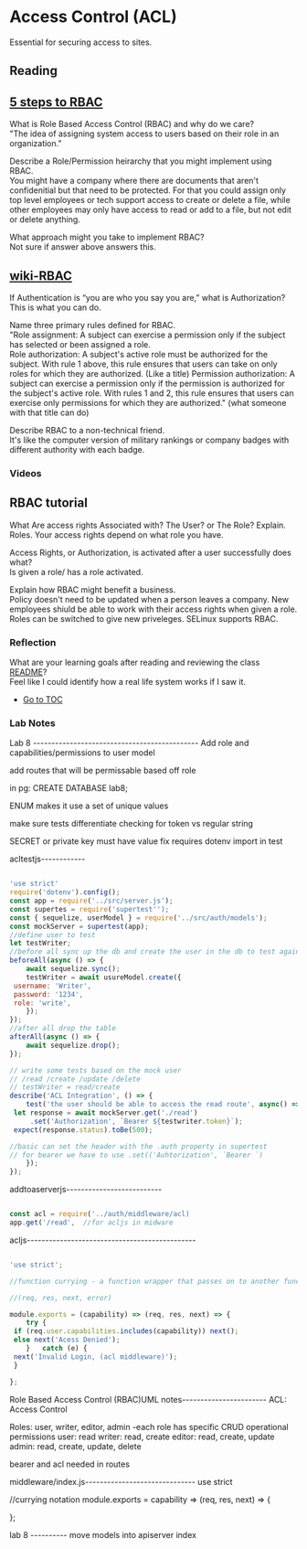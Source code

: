 # Access Control (ACL)

Essential for securing access to sites.

## Reading

## [5 steps to RBAC](https://www.csoonline.com/article/555873/5-steps-to-simple-role-based-access-control.html)

What is Role Based Access Control (RBAC) and why do we care?  
"The idea of assigning system access to users based on their role in an organization."  

Describe a Role/Permission heirarchy that you might implement using RBAC.  
You might have a company where there are documents that aren't confidenitial but that need to be protected.  For that you could assign only top level employees or tech support access to create or delete a file, while other employees may only have access to read or add to a file, but not edit or delete anything.  

What approach might you take to implement RBAC?  
Not sure if answer above answers this.  

## [wiki-RBAC](https://en.wikipedia.org/wiki/Role-based_access_control)  

If Authentication is “you are who you say you are,” what is Authorization?  
This is what you can do.  

Name three primary rules defined for RBAC.  
"Role assignment: A subject can exercise a permission only if the subject has selected or been assigned a role.  
Role authorization: A subject's active role must be authorized for the subject. With rule 1 above, this rule ensures that users can take on only roles for which they are authorized.  (Like a title)
Permission authorization: A subject can exercise a permission only if the permission is authorized for the subject's active role. With rules 1 and 2, this rule ensures that users can exercise only permissions for which they are authorized."  (what someone with that title can do)  

Describe RBAC to a non-technical friend.  
It's like the computer version of military rankings or company badges with different authority with each badge.  

### Videos

## RBAC tutorial

What Are access rights Associated with? The User? or The Role? Explain.  
Roles.  Your access rights depend on what role you have.  

Access Rights, or Authorization, is activated after a user successfully does what?  
Is given a role/ has a role activated.  

Explain how RBAC might benefit a business.  
Policy doesn't need to be updated when a person leaves a company.  New employees shiuld be able to work with their access rights when given a role.  Roles can be switched to give new priveleges.  SELinux supports RBAC.  

### Reflection

What are your learning goals after reading and reviewing the class [README](https://codefellows.github.io/code-401-javascript-guide/curriculum/class-08/)?  
Feel like I could identify how a real life system works if I saw it.  

- [Go to TOC](README.md)

### Lab Notes

Lab 8 ---------------------------------------------
 Add role and capabilities/permissions to user model

add routes that will be permissable based off role

in pg:  CREATE DATABASE lab8;

ENUM makes it use a set of unique values

make sure tests differentiate checking for token vs regular string

SECRET or private key must have value fix requires dotenv import in test

acltestjs------------

```javascript

'use strict'
require('dotenv').config();
const app = require('../src/server.js');
const supertes = require('supertest'');
const { sequelize, userModel } = require('../src/auth/models');
const mockServer = supertest(app);
//define user to test
let testWriter;
//before all sync up the db and create the user in the db to test against
beforeAll(async () => {
    await sequelize.sync();
    testWriter = await usureModel.create({
 username: 'Writer',
 password: '1234',
 role: 'write',
    });
});
//after all drop the table
afterAll(async () => {
    await sequelize.drop();
});

// write some tests based on the mock user
// /read /create /update /delete
// testWriter = read/create
describe('ACL Integration', () => {
    test('the user should be able to access the read route', async() => {
 let response = await mockServer.get('./read')
     .set('Authorization', `Bearer ${testwriter.token}`);
 expect(response.status).toBe(500);

//basic can set the header with the .auth property in supertest
// for bearer we have to use .set(('Auhtorization', `Bearer `)
    });
});

```

addtoaserverjs--------------------------

```javascript

const acl = require('../auth/middleware/acl)
app.get('/read',  //for acljs in midware
```

acljs----------------------------------------------

```javascript

'use strict';

//function currying - a function wrapper that passes on to another function

//(req, res, next, error)

module.exports = (capability) => (req, res, next) => {
    try {
 if (req.user.capabilities.includes(capability)) next();
 else next('Acess Denied');
    }   catch (e) {
 next('Invalid Login, (acl middleware)');
 }

};
```

Role Based Access Control (RBAC)UML notes-----------------------
ACL: Access Control

Roles: user, writer, editor, admin
-each role has specific CRUD operational permissions
user: read
writer: read, create
editor: read, create, update
admin: read, create, update, delete

bearer and acl needed in routes

middleware/index.js------------------------------
use strict

//currying notation
module.exports = capability => (req, res, next) => {

};

lab 8 ----------
move models into apiserver index
